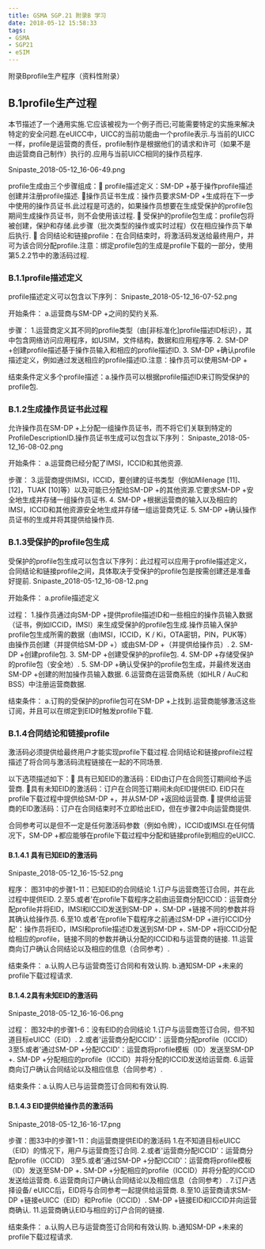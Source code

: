 ```yaml
---
title: GSMA SGP.21 附录B 学习
date: 2018-05-12 15:58:33
tags:
- GSMA
- SGP21
- eSIM
---
```


附录Bprofile生产程序（资料性附录）
## B.1profile生产过程
本节描述了一个通用实施.它应该被视为一个例子而已;可能需要特定的实施来解决特定的安全问题.在eUICC中，UICC的当前功能由一个profile表示.与当前的UICC一样，profile是运营商的责任，profile制作是根据他们的请求和许可（如果不是由运营商自己制作）执行的.应用与当前UICC相同的操作员程序.

Snipaste_2018-05-12_16-06-49.png

profile生成由三个步骤组成：
profile描述定义：SM-DP +基于操作profile描述创建并注册profile描述. 
操作员证书生成：操作员要求SM-DP +生成将在下一步中使用的操作员证书.此过程是可选的，如果操作员想要在生成受保护的profile包期间生成操作员证书，则不会使用该过程. 
受保护的profile包生成：profile包将被创建，保护和存储.此步骤（批次类型的操作或实时过程）仅在相应操作员下单后执行. 
合同结论和链接profile：在合同结束时，将激活码发送给最终用户，并可为该合同分配profile.注意：绑定profile包的生成是profile下载的一部分，使用第5.2.2节中的激活码过程. 

### B.1.1profile描述定义
profile描述定义可以包含以下序列：
Snipaste_2018-05-12_16-07-52.png

开始条件：
a.运营商与SM-DP +之间的契约关系.

步骤：
1.运营商定义其不同的profile类型（由[非标准化]profile描述ID标识），其中包含网络访问应用程序，如USIM，文件结构，数据和应用程序等.
2. SM-DP +创建profile描述基于操作员输入和相应的profile描述ID. 
3. SM-DP +确认profile描述定义，例如通过发送相应的profile描述ID.注意：操作员可以使用SM-DP +

结束条件定义多个profile描述：a.操作员可以根据profile描述ID来订购受保护的profile包. 

### B.1.2生成操作员证书此过程
允许操作员在SM-DP +上分配一组操作员证书，而不将它们关联到特定的ProfileDescriptionID.操作员证书生成可以包含以下序列：
Snipaste_2018-05-12_16-08-02.png

开始条件：
a.运营商已经分配了IMSI，ICCID和其他资源.

步骤：
3.运营商提供IMSI，ICCID，要创建的证书类型（例如Milenage [11]、[12]，TUAK [10]等）以及可能已分配给SM-DP +的其他资源.它要求SM-DP +安全地生成并存储一组操作员证书. 
4. SM-DP +根据运营商的输入以及相应的IMSI，ICCID和其他资源安全地生成并存储一组运营商凭证. 
5. SM-DP +确认操作员证书的生成并将其提供给操作员. 

### B.1.3受保护的profile包生成
受保护的profile包生成可以包含以下序列：此过程可以应用于profile描述定义，合同结论和链接profile之间，具体取决于受保护的profile包是按需创建还是准备好提前.
Snipaste_2018-05-12_16-08-12.png

开始条件：
a.profile描述定义

过程：
1.操作员通过向SM-DP +提供profile描述ID和一些相应的操作员输入数据（证书，例如ICCID，IMSI）来生成受保护的profile包生成.操作员输入保护profile包生成所需的数据（由IMSI，ICCID，K / Ki，OTA密钥，PIN，PUK等）由操作员创建（并提供给SM-DP +）或由SM-DP +（并提供给操作员）. 
2. SM-DP +创建profile包. 
3. SM-DP +创建受保护的profile包. 
4. SM-DP +存储受保护的profile包（安全地）. 
5. SM-DP +确认受保护的profile包生成，并最终发送由SM-DP +创建的附加操作员输入数据. 
6.运营商在运营商系统（如HLR / AuC和BSS）中注册运营商数据.

结束条件：
a.订购的受保护的profile包可在SM-DP +上找到.运营商能够激活这些订阅，并且可以在绑定到EID时触发profile下载.

### B.1.4合同结论和链接profile
激活码必须提供给最终用户才能实现profile下载过程.合同结论和链接profile过程描述了将合同与激活码流程链接在一起的不同场景.

以下选项描述如下：
具有已知EID的激活码：EID由订户在合同签订期间给予运营商. 
具有未知EID的激活码：订户在合同签订期间未向EID提供EID. EID只在profile下载过程中提供给SM-DP +，并从SM-DP +返回给运营商. 
提供给运营商的EID激活码：订户在合同结束时不立即给出EID，但在步骤2中向运营商提供.

合同参考可以是但不一定是任何激活码参数（例如令牌），ICCID或IMSI.在任何情况下，SM-DP +都应能够在profile下载过程中分配和链接profile到相应的eUICC.

#### B.1.4.1 具有已知EID的激活码
Snipaste_2018-05-12_16-15-52.png

程序：
图31中的步骤1-11：已知EID的合同结论
1.订户与运营商签订合同，并在此过程中提供EID. 
2.至5.或者'在profile下载程序之前由运营商分配ICCID：运营商分配profile并将EID，IMSI和ICCID发送到SM-DP +. SM-DP +链接不同的参数并将其确认给操作员.
6.至10.或者'在profile下载程序之前通过SM-DP +进行ICCID分配'：操作员将EID，IMSI和profile描述ID发送到SM-DP +. SM-DP +将ICCID分配给相应的profile，链接不同的参数并确认分配的ICCID和与运营商的链接. 11.运营商向订户确认合同结论以及相应的信息（合同参考）.

结束条件：
a.认购人已与运营商签订合同和有效认购.
b.通知SM-DP +未来的profile下载过程请求. 

#### B.1.4.2具有未知EID的激活码
Snipaste_2018-05-12_16-16-06.png

过程：
图32中的步骤1-6：没有EID的合同结论
1.订户与运营商签订合同，但不知道目标eUICC（EID）. 
2.或者'运营商分配ICCID'：运营商分配profile（ICCID）
3至5.或者'通过SM-DP +分配ICCID'：运营商将profile模板（ID）发送至SM-DP +. SM-DP +分配相应的profile（ICCID）并将分配的ICCID发送给运营商. 
6.运营商向订户确认合同结论以及相应信息（合同参考）.

结束条件：a.认购人已与运营商签订合同和有效认购. 

#### B.1.4.3 EID提供给操作员的激活码
Snipaste_2018-05-12_16-16-17.png

步骤：图33中的步骤1-11：向运营商提供EID的激活码
1.在不知道目标eUICC（EID）的情况下，用户与运营商签订合同. 
2.或者'运营商分配ICCID'：运营商分配profile（ICCID）
3至5.或者'通过SM-DP +分配ICCID'：运营商将profile模板（ID）发送至SM-DP +. SM-DP +分配相应的profile（ICCID）并将分配的ICCID发送给运营商. 
6.运营商向订户确认合同结论以及相应信息（合同参考）. 
7.订户选择设备/ eUICC后，EID将与合同参考一起提供给运营商. 
8.至10.运营商请求SM-DP +链接eUICC（EID）和Profile（ICCID）. SM-DP +链接EID和ICCID并向运营商确认. 
11.运营商确认EID与相应的订户合同的链接.

结束条件：
a.认购人已与运营商签订合同和有效认购.
b.通知SM-DP +未来的profile下载过程请求.


